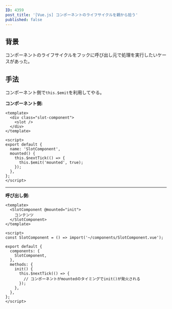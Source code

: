 ```yaml
---
ID: 4359
post_title: '[Vue.js] コンポーネントのライフサイクルを親から拾う'
published: false
---
```

<h2>背景</h2>

コンポーネントのライフサイクルをフックに呼び出し元で処理を実行したいケースがあった。

<h2>手法</h2>

コンポーネント側で<code>this.$emit</code>を利用してやる。

<strong>コンポーネント側:</strong>

<pre><code class="html">&lt;template&gt;
  &lt;div class="slot-component"&gt;
    &lt;slot /&gt;
  &lt;/div&gt;
&lt;/template&gt;

&lt;script&gt;
export default {
  name: 'SlotComponent',
  mounted() {
    this.$nextTick(() =&gt; {
      this.$emit('mounted', true);
    });
  },
};
&lt;/script&gt;
</code></pre>

<hr />

<strong>呼び出し側:</strong>

<pre><code class="html">&lt;template&gt;
  &lt;SlotComponent @mounted="init"&gt;
    コンテンツ
  &lt;/SlotComponent&gt;
&lt;/template&gt;

&lt;script&gt;
const SlotComponent = () =&gt; import('~/components/SlotComponent.vue');

export default {
  components: {
    SlotComponent,
  },
  methods: {
    init() {
      this.$nextTick(() =&gt; {
        // コンポーネントがmountedのタイミングでinit()が発火される
      });
    },
  },
};
&lt;/script&gt;
</code></pre>